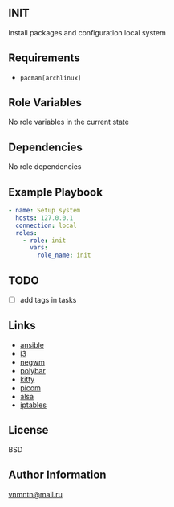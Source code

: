 ## INIT

Install packages and configuration local system

## Requirements

- `pacman[archlinux]`

## Role Variables

No role variables in the current state

## Dependencies

No role dependencies

## Example Playbook

```yaml
- name: Setup system
  hosts: 127.0.0.1
  connection: local
  roles:
    - role: init
      vars:
        role_name: init
```

## TODO

- [ ] add tags in tasks

## Links

- [ansible](https://www.ansible.com/)
- [i3](https://i3wm.org/)
- [negwm](https://github.com/neg-serg/negwm)
- [polybar](https://polybar.github.io/)
- [kitty](https://github.com/kovidgoyal/kitty)
- [picom](https://wiki.archlinux.org/title/Picom)
- [alsa](https://wiki.archlinux.org/title/Advanced_Linux_Sound_Architecture)
- [iptables](https://wiki.archlinux.org/title/Iptables)

## License

BSD

## Author Information

<vnmntn@mail.ru>
